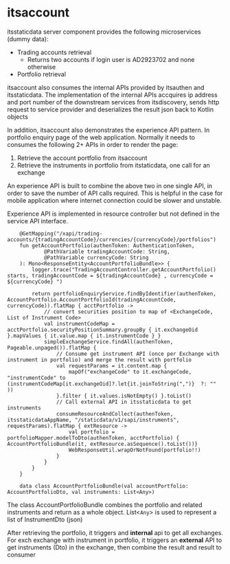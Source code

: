 # itsaccount

itsstaticdata server component provides the following microservices (dummy data):
  - Trading accounts retrieval
    - Returns two accounts if login user is AD2923702 and none otherwise 
  - Portfolio retrieval
 
itsaccount also consumes the internal APIs provided by itsauthen and itsstaticdata.  The implementation of the internal APIs accquires ip address and port number of the downstream services from itsdiscovery, sends http request to service provider and deserializes the result json back to Kotlin objects

In addition, itsaccount also demonstrates the experience API pattern.  In portfolio enquiry page of the web application.  Normally it needs to consumes the following 2+ APIs in order to render the page:
1. Retrieve the account portfolio from itsaccount
2. Retrieve the instruments in portfolio from itstaticdata, one call for an exchange

An experience API is built to combine the above two in one single API, in order to save the number of API calls required.  This is helpful in the case for mobile application where internet connection could be slower and unstable.<br>

Experience API is implemented in resource controller but not defined in the service API interface.

```
    @GetMapping("/xapi/trading-accounts/{tradingAccountCode}/currencies/{currencyCode}/portfolios")
    fun getAccountPortfolio(authenToken: AuthenticationToken,
            @PathVariable tradingAccountCode: String,
            @PathVariable currencyCode: String
    ): Mono<ResponseEntity<AccountPortfolioBundle>> {
        logger.trace("TradingAccountController.getAccountPortfolio() starts, tradingAccountCode = ${tradingAccountCode} , currencyCode = ${currencyCode} ")

        return portfolioEnquiryService.findByIdentifier(authenToken, AccountPortfolio.AccountPortfolioId(tradingAccountCode, currencyCode)).flatMap { acctPortfolio ->
            // convert securities position to map of <ExchangeCode, List of Instrument Code>
            val instrumentCodeMap = acctPortfolio.securityPositionSummary.groupBy { it.exchangeOid }.mapValues { it.value.map { it.instrumentCode } }
            simpleExchangeService.findAll(authenToken, Pageable.unpaged()).flatMap {
                // Consume get instrument API (once per Exchange with instrument in portfolio) and merge the result with portfolio
                val requestParams = it.content.map {
                    mapOf("exchangeCode" to it.exchangeCode, "instrumentCode" to (instrumentCodeMap[it.exchangeOid]?.let{it.joinToString(",")}  ?: "" ))
                }.filter { it.values.isNotEmpty() }.toList()
                // Call external API in itsstaticdata to get instruments
                consumeResourceAndCollect(authenToken, itsstaticdataAppName, "/staticdata/v1/sapi/instruments", requestParams).flatMap { extResource ->
                    val portfolio = portfolioMapper.modelToDto(authenToken, acctPortfolio) { AccountPortfolioBundle(it, extResource.asSequence().toList())}
                    WebResponseUtil.wrapOrNotFound(portfolio!!)
                }
            }
        }
    }

    data class AccountPortfolioBundle(val accountPortfolio: AccountPortfolioDto, val instruments: List<Any>)

``` 

The class AccountPortfolioBundle combines the portfolio and related instruments and return as a whole object.  List<`Any`> is used to represent a list of InstrumentDto (json) <br>

After retrieving the portfolio, it triggers and **internal** api to get all exchanges.  For exch exchange with instrument in portfolio, it triggers an **external** API to get instruments (Dto) in the exchange, then combine the result and result to consumer